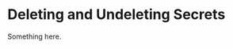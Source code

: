 [title]: # (Deleting and Undeleting Secrets)
[tags]: # (XXX)
[priority]: # (4837)
# Deleting and Undeleting Secrets
Something here.
